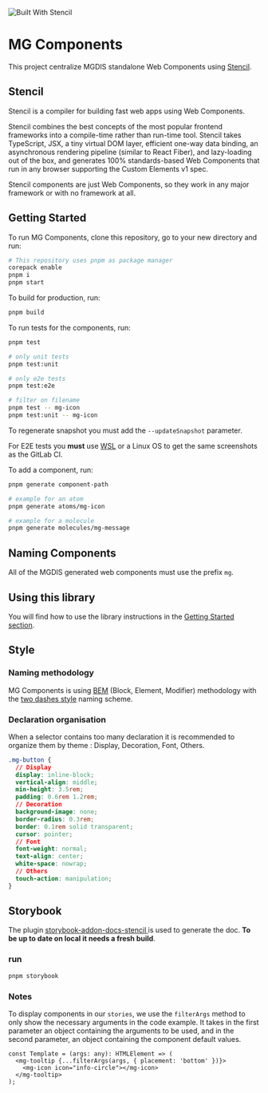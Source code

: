 ![Built With Stencil](https://img.shields.io/badge/-Built%20With%20Stencil-16161d.svg?logo=data%3Aimage%2Fsvg%2Bxml%3Bbase64%2CPD94bWwgdmVyc2lvbj0iMS4wIiBlbmNvZGluZz0idXRmLTgiPz4KPCEtLSBHZW5lcmF0b3I6IEFkb2JlIElsbHVzdHJhdG9yIDE5LjIuMSwgU1ZHIEV4cG9ydCBQbHVnLUluIC4gU1ZHIFZlcnNpb246IDYuMDAgQnVpbGQgMCkgIC0tPgo8c3ZnIHZlcnNpb249IjEuMSIgaWQ9IkxheWVyXzEiIHhtbG5zPSJodHRwOi8vd3d3LnczLm9yZy8yMDAwL3N2ZyIgeG1sbnM6eGxpbms9Imh0dHA6Ly93d3cudzMub3JnLzE5OTkveGxpbmsiIHg9IjBweCIgeT0iMHB4IgoJIHZpZXdCb3g9IjAgMCA1MTIgNTEyIiBzdHlsZT0iZW5hYmxlLWJhY2tncm91bmQ6bmV3IDAgMCA1MTIgNTEyOyIgeG1sOnNwYWNlPSJwcmVzZXJ2ZSI%2BCjxzdHlsZSB0eXBlPSJ0ZXh0L2NzcyI%2BCgkuc3Qwe2ZpbGw6I0ZGRkZGRjt9Cjwvc3R5bGU%2BCjxwYXRoIGNsYXNzPSJzdDAiIGQ9Ik00MjQuNywzNzMuOWMwLDM3LjYtNTUuMSw2OC42LTkyLjcsNjguNkgxODAuNGMtMzcuOSwwLTkyLjctMzAuNy05Mi43LTY4LjZ2LTMuNmgzMzYuOVYzNzMuOXoiLz4KPHBhdGggY2xhc3M9InN0MCIgZD0iTTQyNC43LDI5Mi4xSDE4MC40Yy0zNy42LDAtOTIuNy0zMS05Mi43LTY4LjZ2LTMuNkgzMzJjMzcuNiwwLDkyLjcsMzEsOTIuNyw2OC42VjI5Mi4xeiIvPgo8cGF0aCBjbGFzcz0ic3QwIiBkPSJNNDI0LjcsMTQxLjdIODcuN3YtMy42YzAtMzcuNiw1NC44LTY4LjYsOTIuNy02OC42SDMzMmMzNy45LDAsOTIuNywzMC43LDkyLjcsNjguNlYxNDEuN3oiLz4KPC9zdmc%2BCg%3D%3D&colorA=16161d&style=flat-square)

# MG Components

This project centralize MGDIS standalone Web Components using [Stencil](https://stenciljs.com/).

## Stencil

Stencil is a compiler for building fast web apps using Web Components.

Stencil combines the best concepts of the most popular frontend frameworks into a compile-time rather than run-time tool. Stencil takes TypeScript, JSX, a tiny virtual DOM layer, efficient one-way data binding, an asynchronous rendering pipeline (similar to React Fiber), and lazy-loading out of the box, and generates 100% standards-based Web Components that run in any browser supporting the Custom Elements v1 spec.

Stencil components are just Web Components, so they work in any major framework or with no framework at all.

## Getting Started

To run MG Components, clone this repository, go to your new directory and run:

```bash
# This repository uses pnpm as package manager
corepack enable
pnpm i
pnpm start
```

To build for production, run:

```bash
pnpm build
```

To run tests for the components, run:

```bash
pnpm test

# only unit tests
pnpm test:unit

# only e2e tests
pnpm test:e2e

# filter on filename
pnpm test -- mg-icon
pnpm test:unit -- mg-icon
```

<!-- Not working for now: To regenerate snapshot you must add the `-u` parameter. -->

To regenerate snapshot you must add the `--updateSnapshot` parameter.

For E2E tests you **must** use [WSL](https://docs.microsoft.com/fr-fr/windows/wsl/install) or a Linux OS to get the same screenshots as the GitLab CI.

To add a component, run:

```bash
pnpm generate component-path

# example for an atom
pnpm generate atoms/mg-icon

# example for a molecule
pnpm generate molecules/mg-message
```

## Naming Components

All of the MGDIS generated web components must use the prefix `mg`.

## Using this library

You will find how to use the library instructions in the [Getting Started section](src/stories/1-getting-started.stories.mdx).

## Style

### Naming methodology

MG Components is using [BEM](https://en.bem.info/) (Block, Element, Modifier) methodology with the [two dashes style](https://en.bem.info/methodology/naming-convention/#two-dashes-style) naming scheme.

### Declaration organisation

When a selector contains too many declaration it is recommended to organize them by theme : Display, Decoration, Font, Others.

```CSS
.mg-button {
  // Display
  display: inline-block;
  vertical-align: middle;
  min-height: 3.5rem;
  padding: 0.6rem 1.2rem;
  // Decoration
  background-image: none;
  border-radius: 0.3rem;
  border: 0.1rem solid transparent;
  cursor: pointer;
  // Font
  font-weight: normal;
  text-align: center;
  white-space: nowrap;
  // Others
  touch-action: manipulation;
}
```

## Storybook

The plugin [storybook-addon-docs-stencil
](https://github.com/pixtron/storybook-addon-docs-stencil) is used to generate the doc. **To be up to date on local it needs a fresh build**.

### run

```bash
pnpm storybook
```

### Notes

To display components in our `stories`, we use the `filterArgs` method to only show the necessary arguments in the code example. It takes in the first parameter an object containing the arguments to be used, and in the second parameter, an object containing the component default values.

```JS
const Template = (args: any): HTMLElement => (
  <mg-tooltip {...filterArgs(args, { placement: 'bottom' })}>
    <mg-icon icon="info-circle"></mg-icon>
  </mg-tooltip>
);
```
